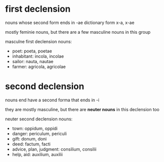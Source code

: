 # first declension
nouns whose second form ends in -ae
   dictionary form x-a, x-ae

mostly feminie nouns, but there are a few masculine nouns in this group

masculne first declension nouns: 
- poet: poeta, poetae
- inhabitant: incola, incolae
- sailor: nauta, nautae
- farmer: agricola, agricolae

# second declension
nouns end have a second forma that ends in -i

they are mostly masculine, but there are **neuter nouns** in this
declension too

neuter second declension nouns:
- town: oppidum, oppidi
- danger: periculum, periculi
- gift: donum, doni
- deed: factum, facti
- advice, plan, judgment: consilium, consilii
- help, aid: auxilium, auxilii
